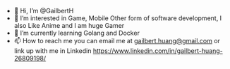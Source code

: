 - 👋 Hi, I’m @GailbertH
- 👀 I’m interested in Game, Mobile Other form of software development, I also Like Anime and I am huge Gamer
- 🌱 I’m currently learning Golang and Docker
- 📫 How to reach me you can email me at gailbert.huang@gmail.com or link up with me in Linkedin https://www.linkedin.com/in/gailbert-huang-26809198/

<!---
GailbertH/GailbertH is a ✨ special ✨ repository because its `README.md` (this file) appears on your GitHub profile.
You can click the Preview link to take a look at your changes.
--->
